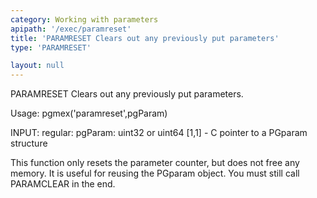 ```yaml
---
category: Working with parameters
apipath: '/exec/paramreset'
title: 'PARAMRESET Clears out any previously put parameters'
type: 'PARAMRESET'

layout: null
---
```


 PARAMRESET Clears out any previously put parameters.

 Usage: pgmex('paramreset',pgParam)

 INPUT:
   regular:
     pgParam: uint32 or uint64 [1,1] - C pointer to a PGparam structure

 This function only resets the parameter counter, but does not free any
 memory. It is useful for reusing the PGparam object. You must still call
 PARAMCLEAR in the end.